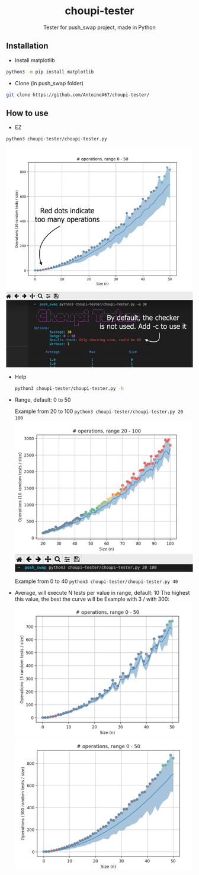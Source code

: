 <div id="top"></div>

<h1 align="center">choupi-tester</h1>

  <p align="center">
    Tester for push_swap project, made in Python
    <br />
  </p>
</div>



<!-- ABOUT THE PROJECT -->
## Installation

- Install matplotlib
```sh
python3 -m pip install matplotlib
```
- Clone (in push_swap folder)
```sh
git clone https://github.com/AntoineA67/choupi-tester/
```



<!-- GETTING STARTED -->
## How to use

- EZ
```sh
python3 choupi-tester/choupi-tester.py
```
![Screenshot use][use]

- Help
  ```sh
  python3 choupi-tester/choupi-tester.py -h
  ```
- Range, default: 0 to 50

  Example from 20 to 100 `python3 choupi-tester/choupi-tester.py 20 100`
  ![Screenshot 20-100][screenshot_20-100]
  
  Example from 0 to 40 `python3 choupi-tester/choupi-tester.py 40`
  
 - Average, will execute N tests per value in range, default: 10
  The highest this value, the best the curve will be
  Example with 3 / with 300:
  ![Screenshot average 3][a3]
  ![Screenshot average 300][a300]


[screenshot_20-100]: screenshots/20-100.png
[a3]: screenshots/a3.png
[a300]: screenshots/a300.png
[use]: screenshots/use.png
